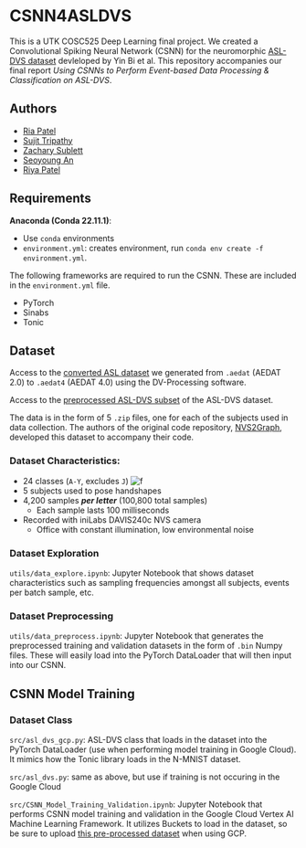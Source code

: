 # CSNN4ASLDVS

This is a UTK COSC525 Deep Learning final project. We created a Convolutional Spiking Neural Network (CSNN) for the neuromorphic [ASL-DVS dataset](https://github.com/PIX2NVS/NVS2Graph/tree/master) devleloped by Yin Bi et al. This repository accompanies our final report 
_Using CSNNs to Perform Event-based Data Processing & Classification on ASL-DVS_.


## Authors
- [Ria Patel](https://github.com/patelria007)
- [Sujit Tripathy](https://github.com/Suj8trip8)
- [Zachary Sublett](https://github.com/zachUTK)
- [Seoyoung An](https://github.com/seoyoung16)
- [Riya Patel](https://github.com/rpatel90)

## Requirements
**Anaconda (Conda 22.11.1)**:
- Use `conda` environments 
- `environment.yml`: creates environment, run `conda env create -f environment.yml`. 

The following frameworks are required to run the CSNN. These are included in the `environment.yml` file.
- PyTorch
- Sinabs
- Tonic


## Dataset

Access to the [converted ASL dataset](https://drive.google.com/drive/folders/1eVItyrWI0HDg7sj4hEpfh3w0yUgdz70j?usp=drive_link) we generated from `.aedat` (AEDAT 2.0) to `.aedat4` (AEDAT 4.0) using the DV-Processing software. 

Access to the [preprocessed ASL-DVS subset](https://drive.google.com/file/d/1Xd7xBqTR4KRLAyJYcWkxIJ3DVVw3kl56/view?usp=sharing) of the ASL-DVS dataset.

The data is in the form of 5 `.zip` files, one for each of the subjects used in data collection. The authors of the original code repository, [NVS2Graph](https://github.com/PIX2NVS/NVS2Graph/tree/master), developed this dataset to accompany their code.

### Dataset Characteristics:
* 24 classes (`A-Y`, excludes `J`)
 ![f](https://github.com/patelria007/COSC525_ASL_SNN/assets/91634833/3ce1998e-37fc-417a-a190-4935d9da2491)
* 5 subjects used to pose handshapes
* 4,200 samples **_per letter_** (100,800 total samples)
    * Each sample lasts 100 milliseconds 
* Recorded with iniLabs DAVIS240c NVS camera
    * Office with constant illumination, low environmental noise

### Dataset Exploration
`utils/data_explore.ipynb`: Jupyter Notebook that shows dataset characteristics such as sampling frequencies amongst all subjects, events per batch sample, etc. 

### Dataset Preprocessing
`utils/data_preprocess.ipynb`: Jupyter Notebook that generates the preprocessed training and validation datasets in the form of `.bin` Numpy files. These will easily load into the PyTorch DataLoader that will then input into our CSNN. 

## CSNN Model Training

### Dataset Class
`src/asl_dvs_gcp.py`: ASL-DVS class that loads in the dataset into the PyTorch DataLoader (use when performing model training in Google Cloud). It mimics how the Tonic library loads in the N-MNIST dataset. 

`src/asl_dvs.py`: same as above, but use if training is not occuring in the Google Cloud

`src/CSNN_Model_Training_Validation.ipynb`: Jupyter Notebook that performs CSNN model training and validation in the Google Cloud Vertex AI Machine Learning Framework. It utilizes Buckets to load in the dataset, so be sure to upload [this pre-processed dataset](https://drive.google.com/file/d/1Xd7xBqTR4KRLAyJYcWkxIJ3DVVw3kl56/view?usp=sharing) when using GCP. 